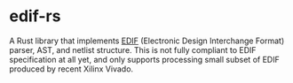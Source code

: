 # edif-rs

A Rust library that implements [EDIF](https://en.wikipedia.org/wiki/EDIF) (Electronic Design Interchange Format) parser, AST, and netlist structure.
This is not fully compliant to EDIF specification at all yet, and only supports processing small subset of EDIF produced by
recent Xilinx Vivado.
